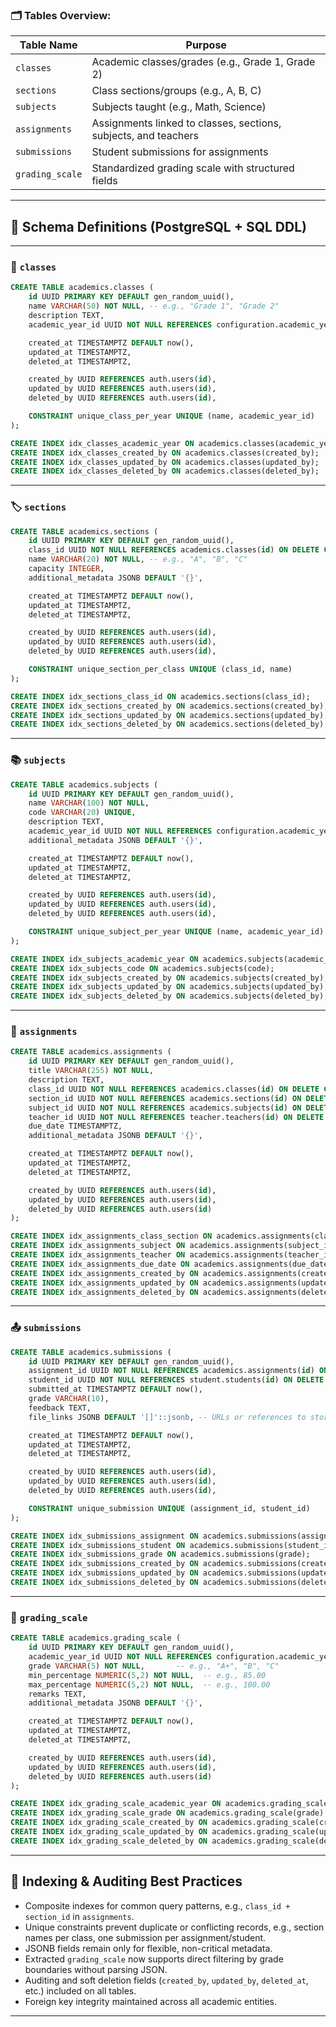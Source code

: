 ### 🗂️ Tables Overview:

| Table Name      | Purpose                                                         |
| --------------- | --------------------------------------------------------------- |
| `classes`       | Academic classes/grades (e.g., Grade 1, Grade 2)                |
| `sections`      | Class sections/groups (e.g., A, B, C)                           |
| `subjects`      | Subjects taught (e.g., Math, Science)                           |
| `assignments`   | Assignments linked to classes, sections, subjects, and teachers |
| `submissions`   | Student submissions for assignments                             |
| `grading_scale` | Standardized grading scale with structured fields               |

---

## 📄 Schema Definitions (PostgreSQL + SQL DDL)

---

### 🏫 `classes`

```sql
CREATE TABLE academics.classes (
    id UUID PRIMARY KEY DEFAULT gen_random_uuid(),
    name VARCHAR(50) NOT NULL, -- e.g., "Grade 1", "Grade 2"
    description TEXT,
    academic_year_id UUID NOT NULL REFERENCES configuration.academic_years(id) ON DELETE RESTRICT,

    created_at TIMESTAMPTZ DEFAULT now(),
    updated_at TIMESTAMPTZ,
    deleted_at TIMESTAMPTZ,

    created_by UUID REFERENCES auth.users(id),
    updated_by UUID REFERENCES auth.users(id),
    deleted_by UUID REFERENCES auth.users(id),

    CONSTRAINT unique_class_per_year UNIQUE (name, academic_year_id)
);

CREATE INDEX idx_classes_academic_year ON academics.classes(academic_year_id);
CREATE INDEX idx_classes_created_by ON academics.classes(created_by);
CREATE INDEX idx_classes_updated_by ON academics.classes(updated_by);
CREATE INDEX idx_classes_deleted_by ON academics.classes(deleted_by);
```

---

### 🏷️ `sections`

```sql
CREATE TABLE academics.sections (
    id UUID PRIMARY KEY DEFAULT gen_random_uuid(),
    class_id UUID NOT NULL REFERENCES academics.classes(id) ON DELETE CASCADE,
    name VARCHAR(20) NOT NULL, -- e.g., "A", "B", "C"
    capacity INTEGER,
    additional_metadata JSONB DEFAULT '{}',

    created_at TIMESTAMPTZ DEFAULT now(),
    updated_at TIMESTAMPTZ,
    deleted_at TIMESTAMPTZ,

    created_by UUID REFERENCES auth.users(id),
    updated_by UUID REFERENCES auth.users(id),
    deleted_by UUID REFERENCES auth.users(id),

    CONSTRAINT unique_section_per_class UNIQUE (class_id, name)
);

CREATE INDEX idx_sections_class_id ON academics.sections(class_id);
CREATE INDEX idx_sections_created_by ON academics.sections(created_by);
CREATE INDEX idx_sections_updated_by ON academics.sections(updated_by);
CREATE INDEX idx_sections_deleted_by ON academics.sections(deleted_by);
```

---

### 📚 `subjects`

```sql
CREATE TABLE academics.subjects (
    id UUID PRIMARY KEY DEFAULT gen_random_uuid(),
    name VARCHAR(100) NOT NULL,
    code VARCHAR(20) UNIQUE,
    description TEXT,
    academic_year_id UUID NOT NULL REFERENCES configuration.academic_years(id) ON DELETE RESTRICT,
    additional_metadata JSONB DEFAULT '{}',

    created_at TIMESTAMPTZ DEFAULT now(),
    updated_at TIMESTAMPTZ,
    deleted_at TIMESTAMPTZ,

    created_by UUID REFERENCES auth.users(id),
    updated_by UUID REFERENCES auth.users(id),
    deleted_by UUID REFERENCES auth.users(id),

    CONSTRAINT unique_subject_per_year UNIQUE (name, academic_year_id)
);

CREATE INDEX idx_subjects_academic_year ON academics.subjects(academic_year_id);
CREATE INDEX idx_subjects_code ON academics.subjects(code);
CREATE INDEX idx_subjects_created_by ON academics.subjects(created_by);
CREATE INDEX idx_subjects_updated_by ON academics.subjects(updated_by);
CREATE INDEX idx_subjects_deleted_by ON academics.subjects(deleted_by);
```

---

### 📄 `assignments`

```sql
CREATE TABLE academics.assignments (
    id UUID PRIMARY KEY DEFAULT gen_random_uuid(),
    title VARCHAR(255) NOT NULL,
    description TEXT,
    class_id UUID NOT NULL REFERENCES academics.classes(id) ON DELETE CASCADE,
    section_id UUID NOT NULL REFERENCES academics.sections(id) ON DELETE CASCADE,
    subject_id UUID NOT NULL REFERENCES academics.subjects(id) ON DELETE CASCADE,
    teacher_id UUID NOT NULL REFERENCES teacher.teachers(id) ON DELETE SET NULL,
    due_date TIMESTAMPTZ,
    additional_metadata JSONB DEFAULT '{}',

    created_at TIMESTAMPTZ DEFAULT now(),
    updated_at TIMESTAMPTZ,
    deleted_at TIMESTAMPTZ,

    created_by UUID REFERENCES auth.users(id),
    updated_by UUID REFERENCES auth.users(id),
    deleted_by UUID REFERENCES auth.users(id)
);

CREATE INDEX idx_assignments_class_section ON academics.assignments(class_id, section_id);
CREATE INDEX idx_assignments_subject ON academics.assignments(subject_id);
CREATE INDEX idx_assignments_teacher ON academics.assignments(teacher_id);
CREATE INDEX idx_assignments_due_date ON academics.assignments(due_date);
CREATE INDEX idx_assignments_created_by ON academics.assignments(created_by);
CREATE INDEX idx_assignments_updated_by ON academics.assignments(updated_by);
CREATE INDEX idx_assignments_deleted_by ON academics.assignments(deleted_by);
```

---

### 📤 `submissions`

```sql
CREATE TABLE academics.submissions (
    id UUID PRIMARY KEY DEFAULT gen_random_uuid(),
    assignment_id UUID NOT NULL REFERENCES academics.assignments(id) ON DELETE CASCADE,
    student_id UUID NOT NULL REFERENCES student.students(id) ON DELETE CASCADE,
    submitted_at TIMESTAMPTZ DEFAULT now(),
    grade VARCHAR(10),
    feedback TEXT,
    file_links JSONB DEFAULT '[]'::jsonb, -- URLs or references to stored files

    created_at TIMESTAMPTZ DEFAULT now(),
    updated_at TIMESTAMPTZ,
    deleted_at TIMESTAMPTZ,

    created_by UUID REFERENCES auth.users(id),
    updated_by UUID REFERENCES auth.users(id),
    deleted_by UUID REFERENCES auth.users(id),

    CONSTRAINT unique_submission UNIQUE (assignment_id, student_id)
);

CREATE INDEX idx_submissions_assignment ON academics.submissions(assignment_id);
CREATE INDEX idx_submissions_student ON academics.submissions(student_id);
CREATE INDEX idx_submissions_grade ON academics.submissions(grade);
CREATE INDEX idx_submissions_created_by ON academics.submissions(created_by);
CREATE INDEX idx_submissions_updated_by ON academics.submissions(updated_by);
CREATE INDEX idx_submissions_deleted_by ON academics.submissions(deleted_by);
```

---

### 📏 `grading_scale`

```sql
CREATE TABLE academics.grading_scale (
    id UUID PRIMARY KEY DEFAULT gen_random_uuid(),
    academic_year_id UUID NOT NULL REFERENCES configuration.academic_years(id),
    grade VARCHAR(5) NOT NULL,       -- e.g., "A+", "B", "C"
    min_percentage NUMERIC(5,2) NOT NULL,  -- e.g., 85.00
    max_percentage NUMERIC(5,2) NOT NULL,  -- e.g., 100.00
    remarks TEXT,
    additional_metadata JSONB DEFAULT '{}',

    created_at TIMESTAMPTZ DEFAULT now(),
    updated_at TIMESTAMPTZ,
    deleted_at TIMESTAMPTZ,

    created_by UUID REFERENCES auth.users(id),
    updated_by UUID REFERENCES auth.users(id),
    deleted_by UUID REFERENCES auth.users(id)
);

CREATE INDEX idx_grading_scale_academic_year ON academics.grading_scale(academic_year_id);
CREATE INDEX idx_grading_scale_grade ON academics.grading_scale(grade);
CREATE INDEX idx_grading_scale_created_by ON academics.grading_scale(created_by);
CREATE INDEX idx_grading_scale_updated_by ON academics.grading_scale(updated_by);
CREATE INDEX idx_grading_scale_deleted_by ON academics.grading_scale(deleted_by);
```

---

## 📌 Indexing & Auditing Best Practices

- Composite indexes for common query patterns, e.g., `class_id + section_id` in `assignments`.
- Unique constraints prevent duplicate or conflicting records, e.g., section names per class, one submission per assignment/student.
- JSONB fields remain only for flexible, non-critical metadata.
- Extracted `grading_scale` now supports direct filtering by grade boundaries without parsing JSON.
- Auditing and soft deletion fields (`created_by`, `updated_by`, `deleted_at`, etc.) included on all tables.
- Foreign key integrity maintained across all academic entities.

---
